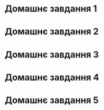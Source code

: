 # Домашнє завдання 1

# Домашнє завдання 2

# Домашнє завдання 3

# Домашнє завдання 4

# Домашнє завдання 5
